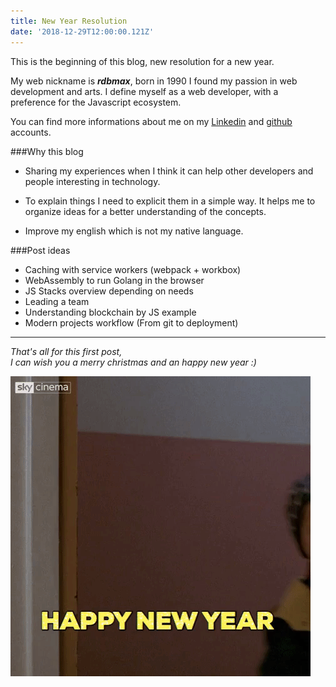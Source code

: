```yaml
---
title: New Year Resolution
date: '2018-12-29T12:00:00.121Z'
---
```


This is the beginning of this blog, new resolution for a new year.

My web nickname is **_rdbmax_**, born in 1990 I found my passion in web development and arts. I define myself as a web developer, with a preference for the Javascript ecosystem.

You can find more informations about me on my [Linkedin](https://www.linkedin.com/in/maximeboudier/) and [github](https://github.com/rdbmax/) accounts.

###Why this blog

- Sharing my experiences when I think it can help other developers and people interesting in technology.

- To explain things I need to explicit them in a simple way. It helps me to organize ideas for a better understanding of the concepts.

- Improve my english which is not my native language.

###Post ideas

- Caching with service workers (webpack + workbox)
- WebAssembly to run Golang in the browser
- JS Stacks overview depending on needs
- Leading a team
- Understanding blockchain by JS example
- Modern projects workflow (From git to deployment)

---

_That's all for this first post,_  
_I can wish you a merry christmas and an happy new year :)_

![Happy new year](./happy-new-year.gif)